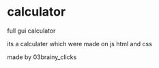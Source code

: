 # calculator
full gui calculator

its a calculater which were made on js html and css 

made by 03brainy_clicks
